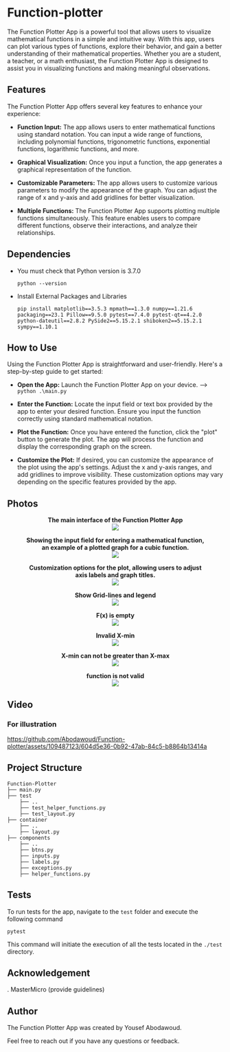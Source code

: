 # Function-plotter
The Function Plotter App is a powerful tool that allows users to visualize mathematical functions in a simple and intuitive way. With this app, users can plot various types of functions, explore their behavior, and gain a better understanding of their mathematical properties. Whether you are a student, a teacher, or a math enthusiast, the Function Plotter App is designed to assist you in visualizing functions and making meaningful observations.
## Features
The Function Plotter App offers several key features to enhance your experience:

- **Function Input:** The app allows users to enter mathematical functions using standard notation. You can input a wide range of functions, including polynomial functions, trigonometric functions, exponential functions, logarithmic functions, and more.

- **Graphical Visualization:** Once you input a function, the app generates a graphical representation of the function.

- **Customizable Parameters:** The app allows users to customize various parameters to modify the appearance of the graph. You can adjust the range of x and y-axis and add gridlines for better visualization.

- **Multiple Functions:** The Function Plotter App supports plotting multiple functions simultaneously. This feature enables users to compare different functions, observe their interactions, and analyze their relationships.

## Dependencies
- You must check that Python version is 3.7.0

    ```
    python --version
    ```

- Install External Packages and Libraries

    ```
    pip install matplotlib==3.5.3 mpmath==1.3.0 numpy==1.21.6 packaging==23.1 Pillow==9.5.0 pytest==7.4.0 pytest-qt==4.2.0 python-dateutil==2.8.2 PySide2==5.15.2.1 shiboken2==5.15.2.1 sympy==1.10.1
    ```


## How to Use
Using the Function Plotter App is straightforward and user-friendly. Here's a step-by-step guide to get started:

- **Open the App:** Launch the Function Plotter App on your device. --> `python .\main.py`

- **Enter the Function:** Locate the input field or text box provided by the app to enter your desired function. Ensure you input the function correctly using standard mathematical notation.

- **Plot the Function:** Once you have entered the function, click the "plot" button to generate the plot. The app will process the function and display the corresponding graph on the screen.

- **Customize the Plot:** If desired, you can customize the appearance of the plot using the app's settings. Adjust the x and y-axis ranges, and add gridlines to improve visibility. These customization options may vary depending on the specific features provided by the app.

## Photos

<center>
    <figure class="image" style="text-align: center;">
        <figcaption>
                <b>The main interface of the Function Plotter App</b>
        </figcaption>
        <img src="./screenshots/image.png">
    </figure>
    <figure class="image"  style="text-align: center;">
        <figcaption>
                <b>Showing the input field for entering a mathematical function, an example of a plotted graph for a cubic function.</b>
        </figcaption>
        <img src="./screenshots/image2.png">
    </figure>
    <figure class="image" style="text-align: center;">
        <figcaption>
                <b>Customization options for the plot, allowing users to adjust axis labels and graph titles.
                </b>
        </figcaption>
        <img src="./screenshots/image3.png">
    </figure>
    <figure class="image" style="text-align: center;">
        <figcaption>
                <b>Show Grid-lines and legend</b>
        </figcaption>
        <img src="./screenshots/image4.png">
    </figure>
    <figure class="image"  style="text-align: center;">
        <figcaption>
                <b>F(x) is empty</b>
        </figcaption>
        <img src="./screenshots/image5.png">
    </figure>
    <figure class="image"  style="text-align: center;">
        <figcaption>
                <b>Invalid X-min</b>
        </figcaption>
        <img src="./screenshots/image6.png">
    </figure>
    <figure class="image">
        <figcaption>
                <b>X-min can not be greater than X-max</b>
        </figcaption>
        <img src="./screenshots/image7.png">
    </figure>
    <figure class="image">
        <figcaption>
                <b>function is not valid</b>
        </figcaption>
        <img src="./screenshots/image8.png">
    </figure>
</center>

## Video
### For illustration

https://github.com/Abodawoud/Function-plotter/assets/109487123/604d5e36-0b92-47ab-84c5-b8864b13414a


## Project Structure
```
Function-Plotter
├── main.py
├── test
    ├── ..
    ├── test_helper_functions.py
    ├── test_layout.py
├── container
    ├── ..
    ├── layout.py
├── components
    ├── ..
    ├── btns.py
    ├── inputs.py
    ├── labels.py
    ├── exceptions.py
    ├── helper_functions.py
```

## Tests
To run tests for the app, navigate to the `test` folder and execute the following command
```
pytest
```
This command will initiate the execution of all the tests located in the `./test` directory. 

## Acknowledgement
. MasterMicro (provide guidelines)

## Author
The Function Plotter App was created by Yousef Abodawoud.

Feel free to reach out if you have any questions or feedback.
